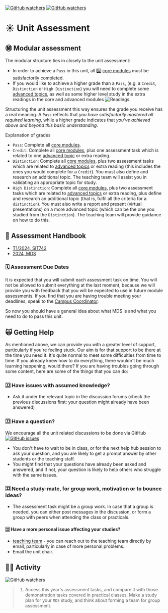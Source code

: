 [![GitHub watchers](https://img.shields.io/badge/tulip--lab-Modern--Data--Science-brightgreen)](../README.md)
[![GitHub watchers](https://img.shields.io/badge/Module-Induction-orange)](README.md)

# :sunny: Unit Assessment

## :secret: Modular assessment

The modular structure ties in closely to the unit assessment:

- In order to achieve a `Pass` in this unit, all :three: [core modules](M00C-Logistics.md#core-modules) must be satisfactorily completed.
- If you would like to achieve a higher grade than a `Pass`, (e.g. a `Credit`, `Distinction` or `High Distinction`) you will need to complete some [advanced topics](M00C-Logistics.md#advanced-modules), as well as some higher level study in the extra readings in the core and advanced modules ![Readings](https://img.shields.io/badge/MDS-Readings-red).

Structuring the unit assessment this way ensures the grade you receive has a real meaning. A `Pass` reflects that *you have satisfactorily mastered all required learning*, while a higher grade indicates that *you've achieved above and beyond this basic understanding*.

Explanation of grades

- `Pass`: Complete all [core modules](M00C-Logistics.md#core-modules).
- `Credit`: Complete all [core modules](M00C-Logistics.md#core-modules), plus one assessment task which is related to one [advanced topic](M00C-Logistics.md#advanced-modules) or extra reading.
- `Distinction`: Complete all [core modules](M00C-Logistics.md#core-modules), plus two assessment tasks which are related to [advanced topics](M00C-Logistics.md#advanced-modules) or extra reading (this includes the ones you would complete for a `Credit`). You must also define and research an additional topic. The teaching team will assist you in validating an appropriate topic for study.
- `High Distinction`: Complete all [core modules](M00C-Logistics.md#core-modules), plus two assessment tasks which are related to [advanced topics](M00C-Logistics.md#advanced-modules) or extra reading, plus define and research an additional topic (that is, fulfil all the criteria for a `distinction`). You must also write a report and present (virtual presentations) on a more advanced topic (which can be the one you studied from the `Distinction`). The teaching team will provide guidance on how to do this. 

## :orange_book: Assessment Handbook

- [T1/2024, SIT742](https://github.com/tulip-lab/handouts/blob/main/mds/SIT742M00A.pdf)  
- [2024, MDS](https://github.com/tulip-lab/handouts/blob/main/mds/SIT742M00A.pdf)  


### :spiral_calendar: Assessment Due Dates

It is expected that you will submit each assessment task on time. You will not be allowed to submit everything at the last moment, because we will provide you with feedback that you will be expected to use in future module assessments. If you find that you are having trouble meeting your deadlines, speak to the [Campus Coordinator](M00B-Team.md#unit-team-contacts). 

So now you should have a general idea about what MDS is and what you need to do to pass this unit.


##  :scream_cat: Getting Help

As mentioned above, we can provide you with a greater level of support, particularly if you're feeling stuck. Our aim is for that support to be there at the time you need it. It's quite normal to meet some difficulties from time to time. If you already knew how to do everything, there wouldn't be much learning happening, would there? If you are having troubles going through some content, here are some of the things that you can do:

### :koko: Have issues with assumed knowledge?

-  Ask it under the relevant topic in the discussion forums (check the previous discussions first: your question might already have been answered) 


### :koko: Have a question?

We encourage all the unit related discussions to be done via GitHub 
[![GitHub issues](https://img.shields.io/github/issues/tulip-lab/Modern-Data-Science)](https://github.com/tulip-lab/Modern-Data-Science)
- You don't have to wait to be in class, or for the next help hub session to ask your question, and you are likely to get a prompt answer by other students or the teaching staff. 
- You might find that your questions have already been asked and answered, and if not, your question is likely to help others who struggle with the same issues.

### :koko: Need a study-mate, for group work, motivation or to bounce ideas?

- The assessment task might be a group work. In case that a group is needed, you can either post messages in the discussion, or form a group with peers when attending the class or practicals.
#### :koko: Have a more personal issue affecting your studies?

- [teaching team](M00B-Team.md#unit-team-contacts) - you can reach out to the teaching team directly by email, particularly in case of more personal problems.
- Email the unit chair.


## :biking_man: Activity

![GitHub watchers](https://img.shields.io/badge/MDS-Learning--Activity-yellow)
> 1. Access this year's assessment tasks, and compare it with those demonstration tasks covered in practical classes. Make a study plan for your `MDS` study, and think about forming a team for group assessment. 


